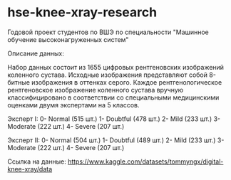 # hse-knee-xray-research

Годовой проект студентов по ВШЭ по специальности "Машинное обучение высоконагруженных систем"

Описание данных:

Набор данных состоит из 1655 цифровых рентгеновских изображений коленного сустава. Исходные изображения представляют собой 8-битные изображения в оттенках серого. Каждое рентгенологическое рентгеновское изображение коленного сустава вручную классифицировано в соответствии со специальными медицинскими оценками двумя экспертами на 5 классов. 

Эксперт I:
0- Normal (515 шт.) 
1- Doubtful (478 шт.)
2- Mild (233 шт.)
3- Moderate (222 шт.)
4- Severe (207 шт.)

Эксперт II:
0- Normal (504 шт.) 
1- Doubtful (489 шт.)
2- Mild (233 шт.)
3- Moderate (222 шт.)
4- Severe (207 шт.)

Ссылка на данные: https://www.kaggle.com/datasets/tommyngx/digital-knee-xray/data
